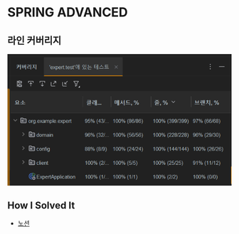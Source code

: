 # SPRING ADVANCED
## 라인 커버리지
![](line-coverage.png)
## How I Solved It
- [노션](https://www.notion.so/25b9541fdc3080f583f3f291730fe9ea)
